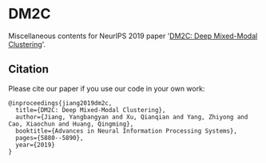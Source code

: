 # DM2C
Miscellaneous contents for NeurIPS 2019 paper '[DM2C: Deep Mixed-Modal Clustering](https://papers.nips.cc/paper/8823-dm2c-deep-mixed-modal-clustering)'.

## Citation
Please cite our paper if you use our code in your own work:

```
@inproceedings{jiang2019dm2c,
  title={DM2C: Deep Mixed-Modal Clustering},
  author={Jiang, Yangbangyan and Xu, Qianqian and Yang, Zhiyong and Cao, Xiaochun and Huang, Qingming},
  booktitle={Advances in Neural Information Processing Systems},
  pages={5880--5890},
  year={2019}
}
```
